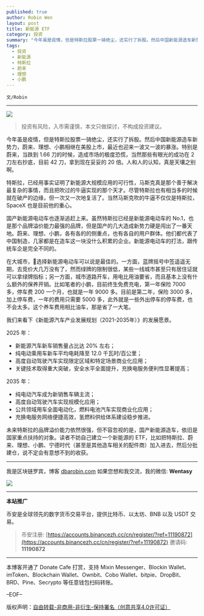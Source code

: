 ```yaml
---
published: true
author: Robin Wen
layout: post
title: 新能源 ETF
category: 投资
summary: "今年虽是疫情，但是特斯拉股票一骑绝尘，还实行了拆股。然后中国新能源造车新势力，蔚来、理想、小鹏相继在美股上市，最近也迎来一波又一波的暴涨。特别是蔚来，当跌到 1.66 刀的时候，造成市场的极度恐慌，当然那些有眼光的成功在 2 刀左右抄底，目前 42 刀，拿到现在妥妥的 20 倍。人和人的认知，真是天壤之别啊。未来特斯拉的品牌溢价能力依然很强，但不容忽视的是，国产新能源造车，依旧是国家重点扶持的对象。读者不妨自己建立一个新能源的 ETF，比如把特斯拉、蔚来、理想、小鹏、宁德时代（甚至是其他造车相关的配件商）加入进去，然后分批建仓，说不定会有意想不到的收获。"
tags:
  - 投资
  - 新能源
  - 特斯拉
  - 蔚来
  - 理想
  - 小鹏
---
```


`文/Robin`

***

![](https://cdn.dbarobin.com/9qxmk1j.png)

> 投资有风险，入市需谨慎，本文只做探讨，不构成投资建议。

今年虽是疫情，但是特斯拉股票一骑绝尘，还实行了拆股。然后中国新能源造车新势力，蔚来、理想、小鹏相继在美股上市，最近也迎来一波又一波的暴涨。特别是蔚来，当跌到 1.66 刀的时候，造成市场的极度恐慌，当然那些有眼光的成功在 2 刀左右抄底，目前 42 刀，拿到现在妥妥的 20 倍。人和人的认知，真是天壤之别啊。

特斯拉，已经用事实证明了新能源大规模应用的可行性，马斯克真是那个善于解决最复杂的事情，而且把吹过的牛逼实现的那个天才。尽管特斯拉也有相当多的时候就在破产的边缘，但一次又一次地复活了。当然马斯克吹的牛逼不仅仅是特斯拉，SpaceX 也是目前他的重心。

国产新能源电动车也逐渐追赶上来。虽然特斯拉已经是新能源电动车的 No.1，也是那个品牌溢价能力最强的品牌，但是国产的几大造成新势力硬是闯出了一番天地。蔚来、理想、小鹏，各有各的的侧重点，也有各自的用户群体。他们都代表了中国制造，几家都是在造车这一块没什么积累的企业。新能源电动车的打法，跟传统车企是完全不同的。

在大城市，选择新能源电动车可以说是最佳的。一方面，蓝牌摇号中签遥遥无期，去竞价大几万没有了，然而绿牌的限制很低，某些一线城市甚至只有居住证就可以拿绿牌指标；另一方面，城市道路开车，用电比用油要省，而且基本上没有什么额外的保养开销。比如笔者的小鹏，目前终生免费充电，第一年保险 7000 多，停车费 200 一个月，也就是一年 9000 多。目前是第二年，保险 3000 多，加上停车费，一年的费用只需要 5000 多，此外就是一些外出停车的停车费，也不会太多。这个养车费用相比油车，那是省了一大笔。

我们来看下《新能源汽车产业发展规划（2021-2035年）》的发展愿景。

2025 年：

* 新能源汽车新车销售量占比达 20% 左右；
* 纯电动乘用车新车平均电耗降至 12.0 千瓦时/百公里；
* 高度自动驾驶汽车实现限定区域和特定场景商业化应用；
* 关键技术取得重大突破，安全水平全面提升，充换电服务便利性显著提高；

2035 年：

* 纯电动汽车成为新销售车辆主流；
* 高度自动驾驶汽车实现规模化应用；
* 公共领域用车全面电动化，燃料电池汽车实现商业化应用；
* 充换电服务网络便捷高效，氢燃料供给体系建设稳步推进。

未来特斯拉的品牌溢价能力依然很强，但不容忽视的是，国产新能源造车，依旧是国家重点扶持的对象。读者不妨自己建立一个新能源的 ETF，比如把特斯拉、蔚来、理想、小鹏、宁德时代（甚至是其他造车相关的配件商）加入进去，然后分批建仓，说不定会有意想不到的收获。

***

我是区块链罗宾，博客 [dbarobin.com](https://dbarobin.com/)
如果您想和我交流，我的微信: **Wentasy**

![](https://cdn.dbarobin.com/v4yywe2.png)

***

**本站推广**

币安是全球领先的数字货币交易平台，提供比特币、以太坊、BNB 以及 USDT 交易。

> 币安注册: [https://accounts.binancezh.cc/cn/register/?ref=11190872](https://accounts.binancezh.cc/cn/register/?ref=11190872)
> 邀请码: **11190872**

***

本博客开通了 Donate Cafe 打赏，支持 Mixin Messenger、Blockin Wallet、imToken、Blockchain Wallet、Ownbit、Cobo Wallet、bitpie、DropBit、BRD、Pine、Secrypto 等任意钱包扫码转账。

<center>
    <div class="--donate-button"
         data-button-id="f8b9df0d-af9a-460d-8258-d3f435445075"
    ></div>
</center>

–EOF–

版权声明：[自由转载-非商用-非衍生-保持署名（创意共享4.0许可证）](http://creativecommons.org/licenses/by-nc-nd/4.0/deed.zh)